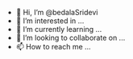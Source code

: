- 👋 Hi, I’m @bedalaSridevi
- 👀 I’m interested in ...
- 🌱 I’m currently learning ...
- 💞️ I’m looking to collaborate on ...
- 📫 How to reach me ...

<!---
bedalaSridevi/bedalaSridevi is a ✨ special ✨ repository because its `README.md` (this file) appears on your GitHub profile.
You can click the Preview link to take a look at your changes.
--->
